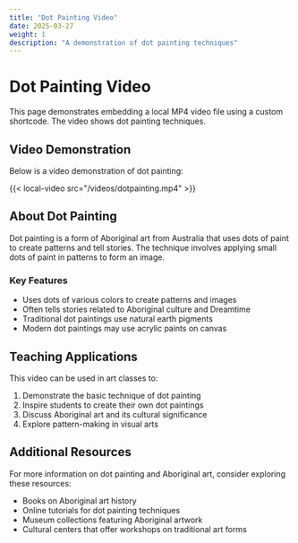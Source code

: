 ```yaml
---
title: "Dot Painting Video"
date: 2025-03-27
weight: 1
description: "A demonstration of dot painting techniques"
---
```


# Dot Painting Video

This page demonstrates embedding a local MP4 video file using a custom shortcode. The video shows dot painting techniques.

## Video Demonstration

Below is a video demonstration of dot painting:

{{< local-video src="/videos/dotpainting.mp4" >}}

## About Dot Painting

Dot painting is a form of Aboriginal art from Australia that uses dots of paint to create patterns and tell stories. The technique involves applying small dots of paint in patterns to form an image.

### Key Features

- Uses dots of various colors to create patterns and images
- Often tells stories related to Aboriginal culture and Dreamtime
- Traditional dot paintings use natural earth pigments
- Modern dot paintings may use acrylic paints on canvas

## Teaching Applications

This video can be used in art classes to:

1. Demonstrate the basic technique of dot painting
2. Inspire students to create their own dot paintings
3. Discuss Aboriginal art and its cultural significance
4. Explore pattern-making in visual arts

## Additional Resources

For more information on dot painting and Aboriginal art, consider exploring these resources:

- Books on Aboriginal art history
- Online tutorials for dot painting techniques
- Museum collections featuring Aboriginal artwork
- Cultural centers that offer workshops on traditional art forms
